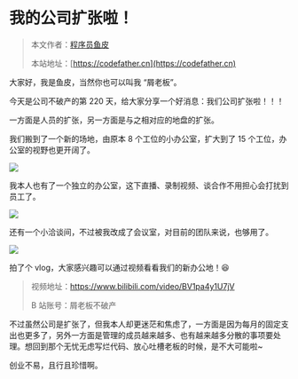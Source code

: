 # 我的公司扩张啦！

> 本文作者：[程序员鱼皮](https://yuyuanweb.feishu.cn/wiki/Abldw5WkjidySxkKxU2cQdAtnah)
>
> 本站地址：[https://codefather.cn](https://codefather.cn)

大家好，我是鱼皮，当然你也可以叫我 “屑老板”。

今天是公司不破产的第 220 天，给大家分享一个好消息：我们公司扩张啦！！！

一方面是人员的扩张，另一方面是与之相对应的地盘的扩张。

我们搬到了一个新的场地，由原本 8 个工位的小办公室，扩大到了 15 个工位，办公室的视野也更开阔了。

![](https://pic.yupi.icu/1/image-20231118225028084.png)

我本人也有了一个独立的办公室，这下直播、录制视频、谈合作不用担心会打扰到员工了。

![](https://pic.yupi.icu/1/image-20231118225102724.png)

还有一个小洽谈间，不过被我改成了会议室，对目前的团队来说，也够用了。

![](https://pic.yupi.icu/1/image-20231118225125721.png)

拍了个 vlog，大家感兴趣可以通过视频看看我们的新办公地！😆

> 视频地址：https://www.bilibili.com/video/BV1pa4y1U7jV
>
> B 站账号：屑老板不破产



不过虽然公司是扩张了，但我本人却更迷茫和焦虑了，一方面是因为每月的固定支出也更多了，另外一方面是管理的成员越来越多、也有越来越多分散的事项要处理。想回到那个无忧无虑写烂代码、放心吐槽老板的时候，是不大可能啦~

创业不易，且行且珍惜啊。

